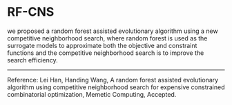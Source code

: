 # RF-CNS
we proposed a random forest assisted evolutionary algorithm using a new competitive neighborhood search, where random forest is used as the surrogate models to approximate both the objective and constraint functions and the competitive neighborhood search is to improve the search efficiency.  
     
***
Reference: Lei Han, Handing Wang, A random forest assisted evolutionary algorithm using competitive neighborhood search for expensive constrained combinatorial optimization, Memetic Computing, Accepted.
